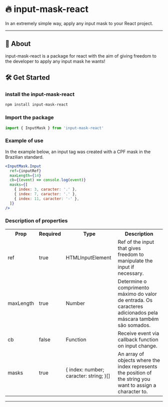 # 🔥 input-mask-react

In an extremely simple way, apply any input mask to your React project.

---

## 🚀 About

input-mask-react is a package for react with the aim of giving freedom to the developer to apply any input mask he wants!

## 🛠 Get Started

### install the input-mask-react

```bash
npm install input-mask-react
```

### Import the package

```jsx
import { InputMask } from 'input-mask-react'
```

### Example of use

In the example below, an input tag was created with a CPF mask in the Brazilian standard.

```jsx
<InputMask.Input
  ref={inputRef}
  maxLength={14}
  cb={(event) => console.log(event)}
  masks={[
    { index: 3, caracter: '.' },
    { index: 7, caracter: '.' },
    { index: 11, caracter: '-' },
  ]}
/>
```

### Description of properties

<table>
  <tr>
    <th>Prop</th>
    <th>Required</th>
    <th>Type</th>
    <th>Description</th>
  </tr>
  
  <tr>
    <td>ref</td>
    <td>true</td>
    <td>HTMLInputElement</td>
    <td>Ref of the input that gives freedom to manipulate the input if necessary.</td>
  </tr>
  
  <tr>
    <td>maxLength</td>
    <td>true</td>
    <td>Number</td>
    <td>Determine o comprimento máximo do valor de entrada. Os caracteres adicionados pela máscara também são somados.</td>
  </tr>

  <tr>
    <td>cb</td>
    <td>false</td>
    <td>Function</td>
    <td>Receive event via callback function on input change.</td>
  </tr>

  <tr>
    <td>masks</td>
    <td>true</td>
    <td>
      {
        index: number;
        caracter: string;
      }[]
    </td>
    <td>
    An array of objects where the index represents the position of the string you want to assign a character to.
    </td>
  </tr>

</table>

---

